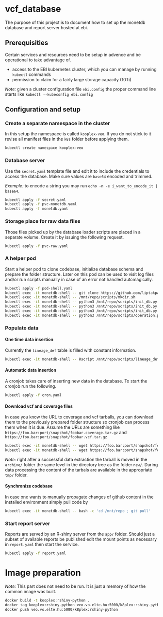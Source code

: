 # vcf_database

The purpose of this project is to document how to set up the monetdb database and report server hosted at ebi.

## Prerequisities

Certain services and resources need to be setup in advence and be operational to take advantage of.

* access to the EBI kubernetes cluster, which you can manage by running `kubectl` commands
* permission to claim for a fairly large storage capacity (10Ti)

_Note:_ given a cluster configuration file `ebi.config` the proper command line starts like `kubectl --kubeconfig ebi.config`

## Configuration and setup

### Create a separate namespace in the cluster

In this setup the namespace is called `kooplex-veo`. If you do not stick to it revise all manifest files in the `k8s` folder before applying them.

```bash
kubectl create namespace kooplex-veo
```

### Database server

Use the `secret.yaml` template file and edit it to include the credentials to access the database. Make sure values are `base64` encoded and trimmed. 

_Example:_ to encode a string you may run `echo -n -e i_want_to_encode_it | base64`.

```bash
kubectl apply -f secret.yaml
kubectl apply -f pvc-monetdb.yaml
kubectl apply -f monetdb.yaml
```

### Storage place for raw data files

Those files picked up by the database loader scripts are placed in a separate volume. Create it by issuing the following request.

```bash
kubectl apply -f pvc-raw.yaml
```

### A helper pod

Start a helper pod to clone codebase, initialize database schema and prepare the folder structure. 
Later on this pod can be used to visit log files and/or run scripts manually in case of an error not handled automagically.

```bash
kubectl apply -f pod-shell.yaml
kubectl exec -it monetdb-shell -- git clone https://github.com/liptakpanna/vcf_monetdb.git /mnt/repo
kubectl exec -it monetdb-shell -- /mnt/repo/scripts/mkdir.sh
kubectl exec -it monetdb-shell -- python3 /mnt/repo/scripts/init_db.py --init_db
kubectl exec -it monetdb-shell -- python3 /mnt/repo/scripts/init_db.py --create_table all
kubectl exec -it monetdb-shell -- python3 /mnt/repo/scripts/init_db.py --create_user
kubectl exec -it monetdb-shell -- python3 /mnt/repo/scripts/operation.py init
```

### Populate data

#### One time data insertion

Currently the `lineage_def` table is filled with constant information.

```bash
kubectl exec -it monetdb-shell -- Rscript /mnt/repo/scripts/lineage_def_script.R
```

#### Automatic data insertion

A cronjob takes care of inserting new data in the database. To start the cronjob run the following.

```bash
kubectl apply -f cron.yaml
```

#### Download vcf and coverage files

In case you know the URL to coverage and vcf tarballs, you can download them to the previously prepared folder structure so cronjob can process them when it is due. Assume the URLs are something like `https://foo.bar:port/snapshot/foobar.coverage.tar.gz` and `https://foo.bar:port/snapshot/foobar.vcf.tar.gz`

```bash
kubectl exec -it monetdb-shell -- wget https://foo.bar:port/snapshot/foobar.coverage.tar.gz -O /mnt/x_cov/new/foobar.coverage.tar.gz
kubectl exec -it monetdb-shell -- wget https://foo.bar:port/snapshot/foobar.vcf.tar.gz -O /mnt/x_vcf/new/foobar.vcf.tar.gz
```

_Note:_ right after a successful data extraction the tarball is moved in the `archive/` folder the same level in the directory tree as the folder `new/`. During data processing the content of the tarbals are available in the appropriate `tmp/` folder. 

#### Synchronize codebase

In case one wants to manually propagate changes of github content in the installed environment simply pull code by

```bash
kubectl exec -it monetdb-shell -- bash -c 'cd /mnt/repo ; git pull'
```

### Start report server

Reports are served by an R-shiny server from the `app/` folder. Should just a subset of available reports be published edit the mount points as necessary in `report.yaml` then start the service.

```bash
kubectl apply -f report.yaml
```

# Image preparation

_Note:_ This part does not need to be run. It is just a memory of how the common image was built.

```bash
docker build -t kooplex:rshiny-python .
docker tag kooplex:rshiny-python veo.vo.elte.hu:5000/k8plex:rshiny-python
docker push veo.vo.elte.hu:5000/k8plex:rshiny-python
```
